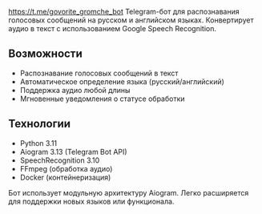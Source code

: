https://t.me/govorite_gromche_bot
Telegram-бот для распознавания голосовых сообщений на русском и английском языках. Конвертирует аудио в текст с использованием Google Speech Recognition.

## Возможности
- Распознавание голосовых сообщений в текст
- Автоматическое определение языка (русский/английский)
- Поддержка аудио любой длины
- Мгновенные уведомления о статусе обработки

## Технологии
- Python 3.11
- Aiogram 3.13 (Telegram Bot API)
- SpeechRecognition 3.10
- FFmpeg (обработка аудио)
- Docker (контейнеризация)

Бот использует модульную архитектуру Aiogram. Легко расширяется для поддержки новых языков или функционала.
